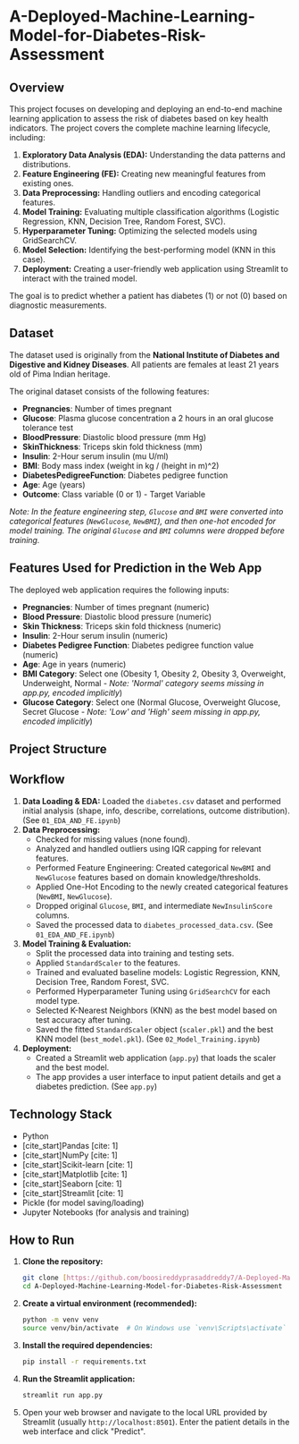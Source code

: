 # A-Deployed-Machine-Learning-Model-for-Diabetes-Risk-Assessment

## Overview

This project focuses on developing and deploying an end-to-end machine learning application to assess the risk of diabetes based on key health indicators. The project covers the complete machine learning lifecycle, including:

1.  **Exploratory Data Analysis (EDA):** Understanding the data patterns and distributions.
2.  **Feature Engineering (FE):** Creating new meaningful features from existing ones.
3.  **Data Preprocessing:** Handling outliers and encoding categorical features.
4.  **Model Training:** Evaluating multiple classification algorithms (Logistic Regression, KNN, Decision Tree, Random Forest, SVC).
5.  **Hyperparameter Tuning:** Optimizing the selected models using GridSearchCV.
6.  **Model Selection:** Identifying the best-performing model (KNN in this case).
7.  **Deployment:** Creating a user-friendly web application using Streamlit to interact with the trained model.

The goal is to predict whether a patient has diabetes (1) or not (0) based on diagnostic measurements.

## Dataset

The dataset used is originally from the **National Institute of Diabetes and Digestive and Kidney Diseases**. All patients are females at least 21 years old of Pima Indian heritage.

The original dataset consists of the following features:

* **Pregnancies**: Number of times pregnant
* **Glucose**: Plasma glucose concentration a 2 hours in an oral glucose tolerance test
* **BloodPressure**: Diastolic blood pressure (mm Hg)
* **SkinThickness**: Triceps skin fold thickness (mm)
* **Insulin**: 2-Hour serum insulin (mu U/ml)
* **BMI**: Body mass index (weight in kg / (height in m)^2)
* **DiabetesPedigreeFunction**: Diabetes pedigree function
* **Age**: Age (years)
* **Outcome**: Class variable (0 or 1) - Target Variable

*Note: In the feature engineering step, `Glucose` and `BMI` were converted into categorical features (`NewGlucose`, `NewBMI`), and then one-hot encoded for model training. The original `Glucose` and `BMI` columns were dropped before training.*

## Features Used for Prediction in the Web App

The deployed web application requires the following inputs:

* **Pregnancies**: Number of times pregnant (numeric)
* **Blood Pressure**: Diastolic blood pressure (numeric)
* **Skin Thickness**: Triceps skin fold thickness (numeric)
* **Insulin**: 2-Hour serum insulin (numeric)
* **Diabetes Pedigree Function**: Diabetes pedigree function value (numeric)
* **Age**: Age in years (numeric)
* **BMI Category**: Select one (Obesity 1, Obesity 2, Obesity 3, Overweight, Underweight, Normal - *Note: 'Normal' category seems missing in app.py, encoded implicitly*)
* **Glucose Category**: Select one (Normal Glucose, Overweight Glucose, Secret Glucose - *Note: 'Low' and 'High' seem missing in app.py, encoded implicitly*)

## Project Structure



## Workflow

1.  **Data Loading & EDA:** Loaded the `diabetes.csv` dataset and performed initial analysis (shape, info, describe, correlations, outcome distribution). (See `01_EDA_AND_FE.ipynb`)
2.  **Data Preprocessing:**
    * Checked for missing values (none found).
    * Analyzed and handled outliers using IQR capping for relevant features.
    * Performed Feature Engineering: Created categorical `NewBMI` and `NewGlucose` features based on domain knowledge/thresholds.
    * Applied One-Hot Encoding to the newly created categorical features (`NewBMI`, `NewGlucose`).
    * Dropped original `Glucose`, `BMI`, and intermediate `NewInsulinScore` columns.
    * Saved the processed data to `diabetes_processed_data.csv`. (See `01_EDA_AND_FE.ipynb`)
3.  **Model Training & Evaluation:**
    * Split the processed data into training and testing sets.
    * Applied `StandardScaler` to the features.
    * Trained and evaluated baseline models: Logistic Regression, KNN, Decision Tree, Random Forest, SVC.
    * Performed Hyperparameter Tuning using `GridSearchCV` for each model type.
    * Selected K-Nearest Neighbors (KNN) as the best model based on test accuracy after tuning.
    * Saved the fitted `StandardScaler` object (`scaler.pkl`) and the best KNN model (`best_model.pkl`). (See `02_Model_Training.ipynb`)
4.  **Deployment:**
    * Created a Streamlit web application (`app.py`) that loads the scaler and the best model.
    * The app provides a user interface to input patient details and get a diabetes prediction. (See `app.py`)

## Technology Stack

* Python
* [cite_start]Pandas [cite: 1]
* [cite_start]NumPy [cite: 1]
* [cite_start]Scikit-learn [cite: 1]
* [cite_start]Matplotlib [cite: 1]
* [cite_start]Seaborn [cite: 1]
* [cite_start]Streamlit [cite: 1]
* Pickle (for model saving/loading)
* Jupyter Notebooks (for analysis and training)

## How to Run

1.  **Clone the repository:**
    ```bash
    git clone [https://github.com/boosireddyprasaddreddy7/A-Deployed-Machine-Learning-Model-for-Diabetes-Risk-Assessment.git](https://github.com/boosireddyprasaddreddy7/A-Deployed-Machine-Learning-Model-for-Diabetes-Risk-Assessment.git)
    cd A-Deployed-Machine-Learning-Model-for-Diabetes-Risk-Assessment
    ```
2.  **Create a virtual environment (recommended):**
    ```bash
    python -m venv venv
    source venv/bin/activate  # On Windows use `venv\Scripts\activate`
    ```
3.  **Install the required dependencies:**
    ```bash
    pip install -r requirements.txt
    ```
4.  **Run the Streamlit application:**
    ```bash
    streamlit run app.py
    ```
5.  Open your web browser and navigate to the local URL provided by Streamlit (usually `http://localhost:8501`). Enter the patient details in the web interface and click "Predict".





